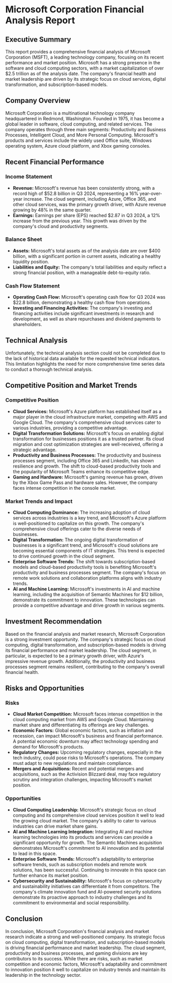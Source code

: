 # Microsoft Corporation Financial Analysis Report

## Executive Summary

This report provides a comprehensive financial analysis of Microsoft Corporation (MSFT), a leading technology company, focusing on its recent performance and market position. Microsoft has a strong presence in the software and cloud computing sectors, with a market capitalization of over $2.5 trillion as of the analysis date. The company's financial health and market leadership are driven by its strategic focus on cloud services, digital transformation, and subscription-based models.

## Company Overview

Microsoft Corporation is a multinational technology company headquartered in Redmond, Washington. Founded in 1975, it has become a global leader in software, cloud computing, and related services. The company operates through three main segments: Productivity and Business Processes, Intelligent Cloud, and More Personal Computing. Microsoft's products and services include the widely used Office suite, Windows operating system, Azure cloud platform, and Xbox gaming consoles.

## Recent Financial Performance

### Income Statement

- **Revenue:** Microsoft's revenue has been consistently strong, with a record high of $52.8 billion in Q3 2024, representing a 16% year-over-year increase. The cloud segment, including Azure, Office 365, and other cloud services, was the primary growth driver, with Azure revenue growing by 48% in the same quarter.
- **Earnings:** Earnings per share (EPS) reached $2.87 in Q3 2024, a 12% increase from the previous year. This growth was driven by the company's cloud and productivity segments.

### Balance Sheet

- **Assets:** Microsoft's total assets as of the analysis date are over $400 billion, with a significant portion in current assets, indicating a healthy liquidity position.
- **Liabilities and Equity:** The company's total liabilities and equity reflect a strong financial position, with a manageable debt-to-equity ratio.

### Cash Flow Statement

- **Operating Cash Flow:** Microsoft's operating cash flow for Q3 2024 was $22.8 billion, demonstrating a healthy cash flow from operations.
- **Investing and Financing Activities:** The company's investing and financing activities include significant investments in research and development, as well as share repurchases and dividend payments to shareholders.

## Technical Analysis

Unfortunately, the technical analysis section could not be completed due to the lack of historical data available for the requested technical indicators. This limitation highlights the need for more comprehensive time series data to conduct a thorough technical analysis.

## Competitive Position and Market Trends

### Competitive Position

- **Cloud Services:** Microsoft's Azure platform has established itself as a major player in the cloud infrastructure market, competing with AWS and Google Cloud. The company's comprehensive cloud services cater to various industries, providing a competitive advantage.
- **Digital Transformation Solutions:** Microsoft's focus on enabling digital transformation for businesses positions it as a trusted partner. Its cloud migration and cost optimization strategies are well-received, offering a strategic advantage.
- **Productivity and Business Processes:** The productivity and business processes segment, including Office 365 and LinkedIn, has shown resilience and growth. The shift to cloud-based productivity tools and the popularity of Microsoft Teams enhance its competitive edge.
- **Gaming and Hardware:** Microsoft's gaming revenue has grown, driven by the Xbox Game Pass and hardware sales. However, the company faces intense competition in the console market.

### Market Trends and Impact

- **Cloud Computing Dominance:** The increasing adoption of cloud services across industries is a key trend, and Microsoft's Azure platform is well-positioned to capitalize on this growth. The company's comprehensive cloud offerings cater to the diverse needs of businesses.
- **Digital Transformation:** The ongoing digital transformation of businesses is a significant trend, and Microsoft's cloud solutions are becoming essential components of IT strategies. This trend is expected to drive continued growth in the cloud segment.
- **Enterprise Software Trends:** The shift towards subscription-based models and cloud-based productivity tools is benefiting Microsoft's productivity and business processes segment. The company's focus on remote work solutions and collaboration platforms aligns with industry trends.
- **AI and Machine Learning:** Microsoft's investments in AI and machine learning, including the acquisition of Semantic Machines for $12 billion, demonstrate its commitment to innovation. These technologies can provide a competitive advantage and drive growth in various segments.

## Investment Recommendation

Based on the financial analysis and market research, Microsoft Corporation is a strong investment opportunity. The company's strategic focus on cloud computing, digital transformation, and subscription-based models is driving its financial performance and market leadership. The cloud segment, in particular, is expected to be a primary growth driver, with Azure's impressive revenue growth. Additionally, the productivity and business processes segment remains resilient, contributing to the company's overall financial health.

## Risks and Opportunities

### Risks

- **Cloud Market Competition:** Microsoft faces intense competition in the cloud computing market from AWS and Google Cloud. Maintaining market share and differentiating its offerings are key challenges.
- **Economic Factors:** Global economic factors, such as inflation and recession, can impact Microsoft's business and financial performance. A potential economic downturn may affect technology spending and demand for Microsoft's products.
- **Regulatory Changes:** Upcoming regulatory changes, especially in the tech industry, could pose risks to Microsoft's operations. The company must adapt to new regulations and maintain compliance.
- **Mergers and Acquisitions:** Recent and potential mergers and acquisitions, such as the Activision Blizzard deal, may face regulatory scrutiny and integration challenges, impacting Microsoft's market position.

### Opportunities

- **Cloud Computing Leadership:** Microsoft's strategic focus on cloud computing and its comprehensive cloud services position it well to lead the growing cloud market. The company's ability to cater to various industries can drive market share gains.
- **AI and Machine Learning Integration:** Integrating AI and machine learning technologies into its products and services can provide a significant opportunity for growth. The Semantic Machines acquisition demonstrates Microsoft's commitment to AI innovation and its potential to lead in this space.
- **Enterprise Software Trends:** Microsoft's adaptability to enterprise software trends, such as subscription models and remote work solutions, has been successful. Continuing to innovate in this space can further enhance its market position.
- **Cybersecurity and Sustainability:** Microsoft's focus on cybersecurity and sustainability initiatives can differentiate it from competitors. The company's climate innovation fund and AI-powered security solutions demonstrate its proactive approach to industry challenges and its commitment to environmental and social responsibility.

## Conclusion

In conclusion, Microsoft Corporation's financial analysis and market research indicate a strong and well-positioned company. Its strategic focus on cloud computing, digital transformation, and subscription-based models is driving financial performance and market leadership. The cloud segment, productivity and business processes, and gaming divisions are key contributors to its success. While there are risks, such as market competition and economic factors, Microsoft's adaptability and commitment to innovation position it well to capitalize on industry trends and maintain its leadership in the technology sector.